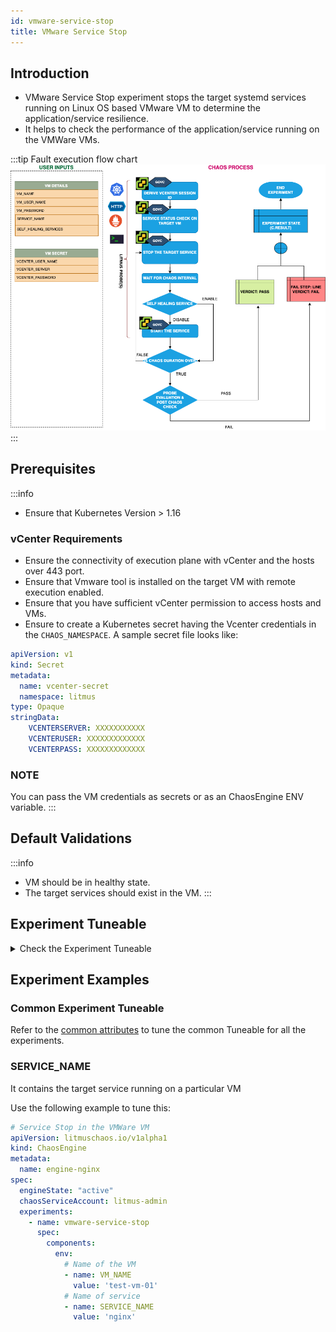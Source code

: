 ```yaml
---
id: vmware-service-stop
title: VMware Service Stop
---
```


## Introduction

- VMware Service Stop experiment stops the target systemd services running on Linux OS based VMware VM to determine the application/service resilience.
- It helps to check the performance of the application/service running on the VMWare VMs.

:::tip Fault execution flow chart
![VMware ServiceStop](./static/images/vmware-service-stop.png)
:::

## Prerequisites

:::info

- Ensure that Kubernetes Version > 1.16

### vCenter Requirements

- Ensure the connectivity of execution plane with vCenter and the hosts over 443 port.
- Ensure that Vmware tool is installed on the target VM with remote execution enabled.
- Ensure that you have sufficient vCenter permission to access hosts and VMs.
- Ensure to create a Kubernetes secret having the Vcenter credentials in the `CHAOS_NAMESPACE`. A sample secret file looks like:

```yaml
apiVersion: v1
kind: Secret
metadata:
  name: vcenter-secret
  namespace: litmus
type: Opaque
stringData:
    VCENTERSERVER: XXXXXXXXXXX
    VCENTERUSER: XXXXXXXXXXXXX
    VCENTERPASS: XXXXXXXXXXXXX
```

### NOTE

You can pass the VM credentials as secrets or as an ChaosEngine ENV variable.
:::

## Default Validations

:::info

- VM should be in healthy state.
- The target services should exist in the VM.
:::

## Experiment Tuneable

<details>
    <summary>Check the Experiment Tuneable</summary>
    <h2>Mandatory Fields</h2>
    <table>
      <tr>
        <th> Variables </th>
        <th> Description </th>
        <th> Notes </th>
      </tr>
      <tr>
        <td> VM_NAME </td>
        <td> Name of the VM in which the target service reside </td>
        <td> ubuntu-vm-1 </td>
      </tr>
      <tr>
        <td> SERVICE_NAME </td>
        <td> Name of the target service </td>
        <td> nginx </td>
      </tr>
    </table>
    <h2>Optional Fields</h2>
    <table>
      <tr>
        <th> Variables </th>
        <th> Description </th>
        <th> Notes </th>
      </tr>
      <tr>
        <td> SELF_HEALING_SERVICES </td>
        <td> Set to <code>enable</code> if the target service is self healing </td>
        <td> Defaults to <code>disable</code> </td>
      </tr>
      <tr>
        <td> TOTAL_CHAOS_DURATION </td>
        <td> The total time duration for chaos insertion (sec) </td>
        <td> Defaults to 30s </td>
      </tr>
      <tr>
        <td> CHAOS_INTERVAL </td>
        <td> The interval (in sec) between successive instance termination </td>
        <td> Defaults to 30s </td>
      </tr>
      <tr>
        <td> SEQUENCE </td>
        <td> It defines sequence of chaos execution for multiple instance </td>
        <td> Default value: parallel. Supported: serial, parallel </td>
      </tr>
      <tr>
        <td> RAMP_TIME </td>
        <td> Period to wait before and after injection of chaos in sec </td>
        <td> </td>
      </tr>
    </table>
</details>

## Experiment Examples

### Common Experiment Tuneable

Refer to the [common attributes](../common-Tuneable-for-all-experiments) to tune the common Tuneable for all the experiments.

### SERVICE_NAME

It contains the target service running on a particular VM

Use the following example to tune this:

[embedmd]:# (./static/manifests/vmware-service-stop/vmware-service-stop.yaml yaml)
```yaml
# Service Stop in the VMWare VM
apiVersion: litmuschaos.io/v1alpha1
kind: ChaosEngine
metadata:
  name: engine-nginx
spec:
  engineState: "active"
  chaosServiceAccount: litmus-admin
  experiments:
    - name: vmware-service-stop
      spec:
        components:
          env:
            # Name of the VM
            - name: VM_NAME
              value: 'test-vm-01'
            # Name of service
            - name: SERVICE_NAME
              value: 'nginx'
```
